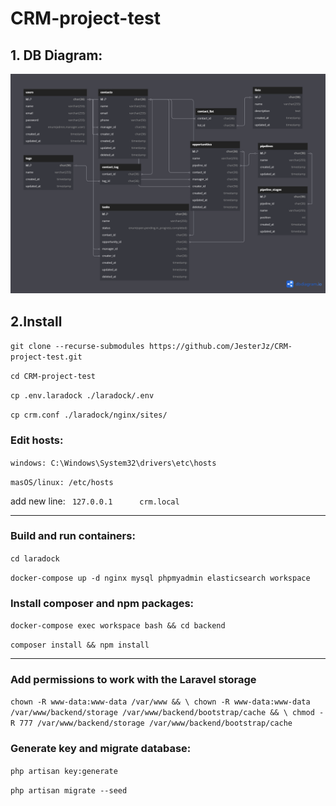 # CRM-project-test
## 1. DB Diagram:

<img src="./crm-dbdiagram.png" alt="Diagram">

## 2.Install

`git clone --recurse-submodules https://github.com/JesterJz/CRM-project-test.git`

`cd CRM-project-test`

`cp .env.laradock ./laradock/.env`

`cp crm.conf ./laradock/nginx/sites/`

### Edit hosts:

`windows: C:\Windows\System32\drivers\etc\hosts`

`masOS/linux: /etc/hosts`

add new line:
` 127.0.0.1      crm.local`

---
### Build and run containers:
`cd laradock`

`docker-compose up -d nginx mysql phpmyadmin elasticsearch workspace`

### Install composer and npm packages:

`docker-compose exec workspace bash && cd backend`

`composer install && npm install`

---

### Add permissions to work with the Laravel storage

`chown -R www-data:www-data /var/www && \
  chown -R www-data:www-data /var/www/backend/storage /var/www/backend/bootstrap/cache && \
  chmod -R 777 /var/www/backend/storage /var/www/backend/bootstrap/cache`

### Generate key and migrate database:

`php artisan key:generate`

`php artisan migrate --seed`
